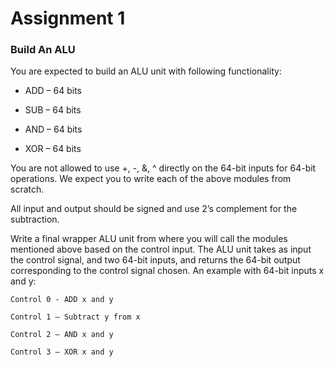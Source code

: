 # Assignment 1   

### Build An ALU

You are expected to build an ALU unit with following functionality: 

* ADD – 64 bits   

* SUB – 64 bits  

* AND – 64 bits 

* XOR – 64 bits 

You are not allowed to use +, -, &, ^ directly on the 64-bit inputs for 64-bit operations. We expect you to write each of the above modules from scratch. 

All input and output should be signed and use 2’s complement for the subtraction. 

Write a final wrapper ALU unit from where you will call the modules mentioned above based on the control input. The ALU unit takes as input the control signal, and two 64-bit inputs, and returns the 64-bit output corresponding to the control signal chosen. An example with 64-bit inputs x and y: 

    Control 0 - ADD x and y 

    Control 1 – Subtract y from x 

    Control 2 – AND x and y 

    Control 3 – XOR x and y 
